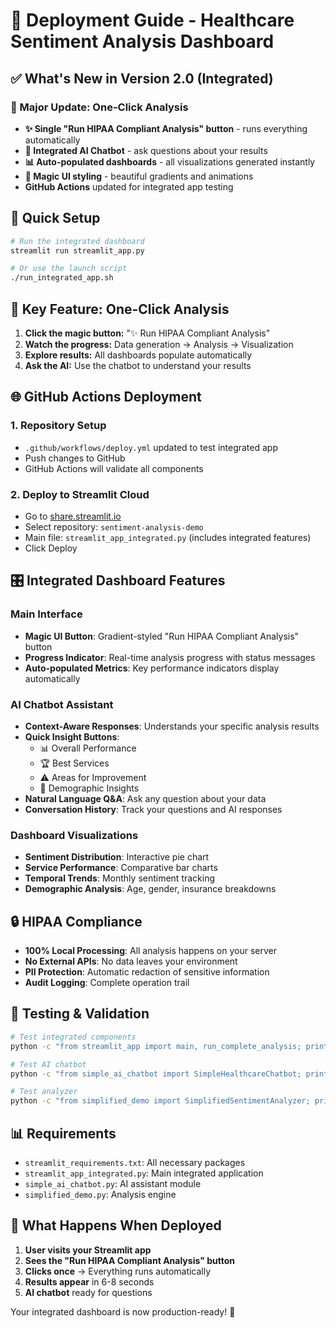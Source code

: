# 🚀 Deployment Guide - Healthcare Sentiment Analysis Dashboard

## ✅ What's New in Version 2.0 (Integrated)

### 🎯 Major Update: One-Click Analysis
- **✨ Single "Run HIPAA Compliant Analysis" button** - runs everything automatically
- **🤖 Integrated AI Chatbot** - ask questions about your results
- **📊 Auto-populated dashboards** - all visualizations generated instantly
- **🎨 Magic UI styling** - beautiful gradients and animations
- **GitHub Actions** updated for integrated app testing

## 🔧 Quick Setup

```bash
# Run the integrated dashboard
streamlit run streamlit_app.py

# Or use the launch script
./run_integrated_app.sh
```

## 🎉 Key Feature: One-Click Analysis

1. **Click the magic button:** "✨ Run HIPAA Compliant Analysis"
2. **Watch the progress:** Data generation → Analysis → Visualization
3. **Explore results:** All dashboards populate automatically
4. **Ask the AI:** Use the chatbot to understand your results

## 🌐 GitHub Actions Deployment

### 1. Repository Setup
- `.github/workflows/deploy.yml` updated to test integrated app
- Push changes to GitHub
- GitHub Actions will validate all components

### 2. Deploy to Streamlit Cloud
- Go to [share.streamlit.io](https://share.streamlit.io)
- Select repository: `sentiment-analysis-demo`
- Main file: `streamlit_app_integrated.py` (includes integrated features)
- Click Deploy

## 🎛️ Integrated Dashboard Features

### Main Interface
- **Magic UI Button**: Gradient-styled "Run HIPAA Compliant Analysis" button
- **Progress Indicator**: Real-time analysis progress with status messages
- **Auto-populated Metrics**: Key performance indicators display automatically

### AI Chatbot Assistant
- **Context-Aware Responses**: Understands your specific analysis results
- **Quick Insight Buttons**:
  - 📊 Overall Performance
  - 🏆 Best Services
  - ⚠️ Areas for Improvement
  - 👥 Demographic Insights
- **Natural Language Q&A**: Ask any question about your data
- **Conversation History**: Track your questions and AI responses

### Dashboard Visualizations
- **Sentiment Distribution**: Interactive pie chart
- **Service Performance**: Comparative bar charts
- **Temporal Trends**: Monthly sentiment tracking
- **Demographic Analysis**: Age, gender, insurance breakdowns

## 🔒 HIPAA Compliance

- **100% Local Processing**: All analysis happens on your server
- **No External APIs**: No data leaves your environment
- **PII Protection**: Automatic redaction of sensitive information
- **Audit Logging**: Complete operation trail

## 🧪 Testing & Validation

```bash
# Test integrated components
python -c "from streamlit_app import main, run_complete_analysis; print('✅ Integrated app ready')"

# Test AI chatbot
python -c "from simple_ai_chatbot import SimpleHealthcareChatbot; print('✅ AI assistant ready')"

# Test analyzer
python -c "from simplified_demo import SimplifiedSentimentAnalyzer; print('✅ Analyzer ready')"
```

## 📊 Requirements

- `streamlit_requirements.txt`: All necessary packages
- `streamlit_app_integrated.py`: Main integrated application
- `simple_ai_chatbot.py`: AI assistant module
- `simplified_demo.py`: Analysis engine

## 🚀 What Happens When Deployed

1. **User visits your Streamlit app**
2. **Sees the "Run HIPAA Compliant Analysis" button**
3. **Clicks once** → Everything runs automatically
4. **Results appear** in 6-8 seconds
5. **AI chatbot** ready for questions

Your integrated dashboard is now production-ready! 🎉